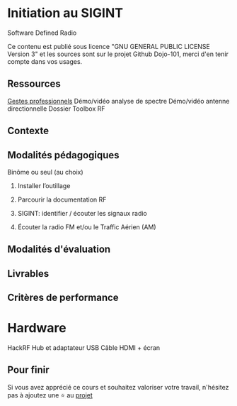 # Initiation au SIGINT

Software Defined Radio 

Ce contenu est publié sous licence "GNU GENERAL PUBLIC LICENSE Version 3" et les sources sont sur le projet Github Dojo-101, merci d'en tenir compte dans vos usages.

## Ressources

[Gestes professionnels](https://github.com/Aif4thah/Dojo-101)
Démo/vidéo analyse de spectre
Démo/vidéo antenne directionnelle
Dossier Toolbox RF



## Contexte




## Modalités pédagogiques

Binôme ou seul (au choix)

1. Installer l’outillage

2. Parcourir la documentation RF

3. SIGINT: identifier / écouter les signaux radio

4. Écouter la radio FM et/ou le Traffic Aérien (AM)


## Modalités d'évaluation


## Livrables


## Critères de performance

# Hardware

HackRF
Hub et adaptateur USB
Câble HDMI + écran


## Pour finir

Si vous avez apprécié ce cours et souhaitez valoriser votre travail, n'hésitez pas à ajoutez une ⭐ au [projet](https://github.com/Aif4thah/Dojo-101)
